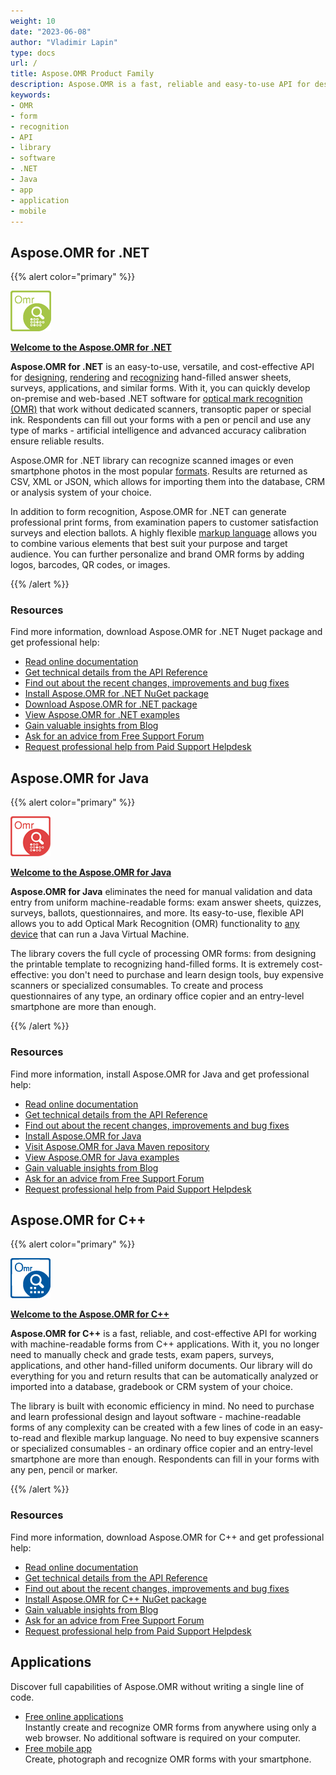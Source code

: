 ```yaml
---
weight: 10
date: "2023-06-08"
author: "Vladimir Lapin"
type: docs
url: /
title: Aspose.OMR Product Family
description: Aspose.OMR is a fast, reliable and easy-to-use API for designing and recognizing hand-filled questionnaires, surveys, answer sheets and similar forms.
keywords:
- OMR
- form
- recognition
- API
- library
- software
- .NET
- Java
- app
- application
- mobile
---
```


## Aspose.OMR for .NET

{{% alert color="primary" %}} 

**![Aspose.OMR for .NET Product Logo](omr-net.png)**

[**Welcome to the Aspose.OMR for .NET**](/omr/net/)

**Aspose.OMR for .NET** is an easy-to-use, versatile, and cost-effective API for [designing](/omr/net/design-form/), [rendering](/omr/net/generate-template/) and [recognizing](/omr/net/recognition/) hand-filled answer sheets, surveys, applications, and similar forms. With it, you can quickly develop on-premise and web-based .NET software for [optical mark recognition (OMR)](/omr/net/omr-technology/) that work without dedicated scanners, transoptic paper or special ink. Respondents can fill out your forms with a pen or pencil and use any type of marks - artificial intelligence and advanced accuracy calibration ensure reliable results.

Aspose.OMR for .NET library can recognize scanned images or even smartphone photos in the most popular [formats](/omr/net/supported-file-formats/). Results are returned as CSV, XML or JSON, which allows for importing them into the database, CRM or analysis system of your choice.

In addition to form recognition, Aspose.OMR for .NET can generate professional print forms, from examination papers to customer satisfaction surveys and election ballots. A highly flexible [markup language](/omr/net/design-form/) allows you to combine various elements that best suit your purpose and target audience. You can further personalize and brand OMR forms by adding logos, barcodes, QR codes, or images.

{{% /alert %}} 

### Resources

Find more information, download Aspose.OMR for .NET Nuget package and get professional help:

- [Read online documentation](/omr/net/)
- [Get technical details from the API Reference](https://reference.aspose.com/omr/net)
- [Find out about the recent changes, improvements and bug fixes](/omr/net/release-notes/)
- [Install Aspose.OMR for .NET NuGet package](https://www.nuget.org/packages/Aspose.Omr/)
- [Download Aspose.OMR for .NET package](https://releases.aspose.com/omr/net/)
- [View Aspose.OMR for .NET examples](https://github.com/aspose-omr/Aspose.OMR-for-.NET)
- [Gain valuable insights from Blog](https://blog.aspose.com/category/omr/)
- [Ask for an advice from Free Support Forum](https://forum.aspose.com/c/omr/38)
- [Request professional help from Paid Support Helpdesk](https://helpdesk.aspose.com/)

## Aspose.OMR for Java

{{% alert color="primary" %}} 

**![Aspose.OMR for Java Product Logo](omr-java.png)**

[**Welcome to the Aspose.OMR for Java**](/omr/java/)

**Aspose.OMR for Java** eliminates the need for manual validation and data entry from uniform machine-readable forms: exam answer sheets, quizzes, surveys, ballots, questionnaires, and more. Its easy-to-use, flexible API allows you to add Optical Mark Recognition (OMR) functionality to [any device](/omr/java/system-requirements/) that can run a Java Virtual Machine.

The library covers the full cycle of processing OMR forms: from designing the printable template to recognizing hand-filled forms. It is extremely cost-effective: you don't need to purchase and learn design tools, buy expensive scanners or specialized consumables. To create and process questionnaires of any type, an ordinary office copier and an entry-level smartphone are more than enough.

{{% /alert %}} 

### Resources

Find more information, install Aspose.OMR for Java and get professional help:

- [Read online documentation](/omr/java/)
- [Get technical details from the API Reference](https://apireference.aspose.com/omr/java)
- [Find out about the recent changes, improvements and bug fixes](/omr/java/release-notes/)
- [Install Aspose.OMR for Java](/omr/java/installation/)
- [Visit Aspose.OMR for Java Maven repository](https://releases.aspose.com/java/repo/com/aspose/aspose-omr/)
- [View Aspose.OMR for Java examples](https://github.com/aspose-omr/Aspose.OMR-for-Java)
- [Gain valuable insights from Blog](https://blog.aspose.com/category/omr/)
- [Ask for an advice from Free Support Forum](https://forum.aspose.com/c/omr/38)
- [Request professional help from Paid Support Helpdesk](https://helpdesk.aspose.com/)

## Aspose.OMR for C++

{{% alert color="primary" %}} 

**![Aspose.OMR for C++ Product Logo](omr-cpp.png)**

[**Welcome to the Aspose.OMR for C++**](/omr/cpp/)

**Aspose.OMR for C++** is a fast, reliable, and cost-effective API for working with machine-readable forms from C++ applications. With it, you no longer need to manually check and grade tests, exam papers, surveys, applications, and other hand-filled uniform documents. Our library will do everything for you and return results that can be automatically analyzed or imported into a database, gradebook or CRM system of your choice.

The library is built with economic efficiency in mind. No need to purchase and learn professional design and layout software - machine-readable forms of any complexity can be created with a few lines of code in an easy-to-read and flexible markup language. No need to buy expensive scanners or specialized consumables - an ordinary office copier and an entry-level smartphone are more than enough. Respondents can fill in your forms with any pen, pencil or marker.

{{% /alert %}} 

### Resources

Find more information, download Aspose.OMR for C++ and get professional help:

- [Read online documentation](/omr/cpp/)
- [Get technical details from the API Reference](https://reference.aspose.com/omr/cpp/aspose.omr/)
- [Find out about the recent changes, improvements and bug fixes](/omr/cpp/release-notes/)
- [Install Aspose.OMR for C++ NuGet package](https://www.nuget.org/packages/Aspose.OMR.Cpp/)
- [Gain valuable insights from Blog](https://blog.aspose.com/category/omr/)
- [Ask for an advice from Free Support Forum](https://forum.aspose.com/c/omr/38)
- [Request professional help from Paid Support Helpdesk](https://helpdesk.aspose.com/)

## Applications

Discover full capabilities of Aspose.OMR without writing a single line of code.

- [Free online applications](/omr/apps/web/)  
  Instantly create and recognize OMR forms from anywhere using only a web browser. No additional software is required on your computer.
- [Free mobile app](/omr/apps/mobile/)  
  Create, photograph and recognize OMR forms with your smartphone.
